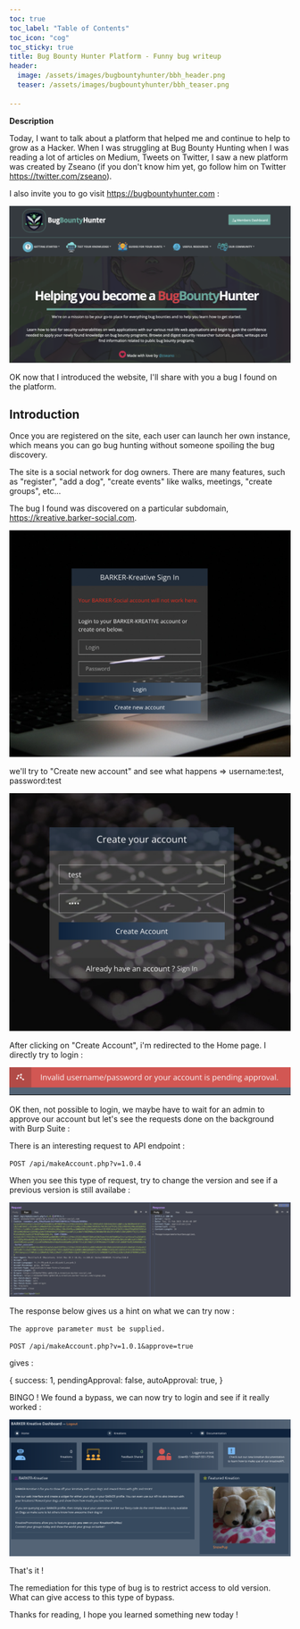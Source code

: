 ```yaml
---
toc: true
toc_label: "Table of Contents"
toc_icon: "cog"
toc_sticky: true
title: Bug Bounty Hunter Platform - Funny bug writeup
header:
  image: /assets/images/bugbountyhunter/bbh_header.png
  teaser: /assets/images/bugbountyhunter/bbh_teaser.png
  
---
```

**Description**

Today, I want to talk about a platform that helped me and continue to help to grow as a Hacker. When I was struggling at Bug Bounty Hunting when I was reading a lot of articles on Medium, Tweets on Twitter, I saw a new platform was created by Zseano (if you don't know him yet, go follow him on Twitter https://twitter.com/zseano). 


I also invite you to go visit https://bugbountyhunter.com :

![bugbountyhunter.png](/assets/images/bugbountyhunter/bugbountyhunter.png)

OK now that I introduced the website, I'll share with you a bug I found on the platform.

Introduction
--

Once you are registered on the site, each user can launch her own instance, which means you can go bug hunting without someone spoiling the bug discovery.

The site is a social network for dog owners. There are many features, such as "register", "add a dog", "create events" like walks, meetings, "create groups", etc...


The bug I found was discovered on a particular subdomain, https://kreative.barker-social.com.



![kreative-login-page.png](/assets/images/bugbountyhunter/kreative-login-page.png)

we'll try to "Create new account" and see what happens => username:test, password:test  

![kreative-create-account.png](/assets/images/bugbountyhunter/kreative-create-account.png)

After clicking on "Create Account", i'm redirected to the Home page. I directly try to login : 

![kreative-login-approval.png](/assets/images/bugbountyhunter/kreative-login-approval.png)

OK then, not possible to login, we maybe have to wait for an admin to approve our account but let's see the requests done on the background with Burp Suite : 

There is an interesting request to API endpoint : 

`POST /api/makeAccount.php?v=1.0.4`

When you see this type of request, try to change the version and see if a previous version is still availabe : 

![burp-request-api-version.png](/assets/images/bugbountyhunter/burp-request-api-version.png)

The response below gives us a hint on what we can try now : 

`The approve parameter must be supplied.`


`POST /api/makeAccount.php?v=1.0.1&approve=true`

gives : 

{
   success: 1,
   pendingApproval: false,
   autoApproval: true,
}


BINGO ! We found a bypass, we can now try to login and see if it really worked : 


![kreative-logged-in.png](/assets/images/bugbountyhunter/kreative-logged-in.png)


That's it ! 

The remediation for this type of bug is to restrict access to old version. What can give access to this type of bypass. 


Thanks for reading, I hope you learned something new today ! 
